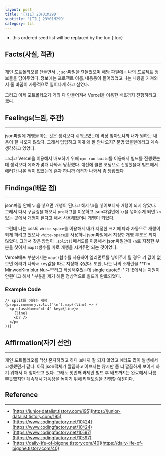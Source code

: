 ```yaml
---
layout: post
title: '[TIL] 23Y01M29D'
subtitle: '[TIL] 23Y01M29D'
category: til
---
```


<!-- prettier-ignore -->
* this ordered seed list will be replaced by the toc 
{:toc}

## Facts(사실, 객관)

---

개인 포트폴리오를 만들면서 `.json`파일을 만들었으며 해당 파일에는 나의 프로젝트 정보들을 담아두었다. 정보에는 프로젝트 이름, 내용등이 들어있었고 나는 내용을 가져와서 줄 바꿈이 자동적으로 일어나게 하고 싶었다.

그리고 이제 포트폴리오가 거의 다 만들어져서 Vercel을 이용한 배포까지 진행하려고 했다.

## Feelings(느낌, 주관)

---

json파일에 개행을 하는 것은 생각보다 쉬워보였는데 막상 찾아보니까 내가 원하는 내용이 잘 나오지 않았다. 그래서 답답하고 이게 왜 잘 안나오지? 분명 있을텐데라고 계속 생각하고 있었다.

그리고 Vercel을 이용해서 배포하기 위해 `npm run build`를 이용해서 빌드를 진행했는데 생각보다 에러가 몇개 나와서 당황했다. 예전에 클론 코딩으로 진행했을때 빌드에서 에러가 나온 적이 없었는데 혼자 하니까 에러가 나와서 좀 당황했다.

## Findings(배운 점)

---

json파일 안에 `\n`을 넣으면 개행이 된다고 해서 \n을 넣어보니까 개행이 되지 않았다. 그래서 다시 구글링을 해보니 `pre`태그를 이용하고 json파일안에 `\n`을 넣어주게 되면 `\n`있는 곳에서 개행이 된다고 해서 사용해봤더니 개행이 되었다.

그런데 나는 css의 `white-space`를 이용해서 내가 지정한 크기에 따라 자동으로 개행이 되게 하려고 했으나 `white-space`를 사용하니 json파일에서 지정한 개행 부분은 되지 않았다. 그래서 찾은 방법이 `.split()`메서드를 이용해서 json파일안에 `\n`로 지정한 부분을 찾아서 `map()`함수를 따로 개행을 시켜주면 되는 것이었다.

Vercel배포 부분에서는 `map()`함수를 사용하여 엘리먼트를 넣어주게 될 경우 키 값이 없으면 에러가 나와서 key값을 따로 지정해 주었다. 또한, 나는 나의 소개란을 **I'm MinwooKim blur blur~**라고 작성해주었는데 single quote인 **'** 가 IE에서는 지원이 안된다고 해서 **'** 부분을 제거 해쥔 정상적으로 빌드가 완료되었다.

### Example Code

```
// split를 이용한 개행
{props.summary.split('\n').map((line) => (
  <p className='mt-4' key={line}>
    {line}
    <br />
  </p>
))}
```

## Affirmation(자기 선언)

---

개인 포트폴리오를 막상 혼자하려고 하다 보니까 잘 되지 않았고 에러도 많이 발생해서 고생했던거 같다. 아직 json객체가 깔끔하고 이쁘지는 않지만 좀 더 깔끔하게 보이게 하기 위해서 더 찾아보고 있다. 그래도 첫번째 과제인 빌드 후 배포까지는 완료해서 나름 뿌듯했지만 계속해서 가독성을 높이기 위해 리팩토링을 진행할 예정이다.

## Reference

---

- [https://junior-datalist.tistory.com/195](https://junior-datalist.tistory.com/195)
- [https://www.codingfactory.net/10424](https://www.codingfactory.net/10424)
- [https://www.codingfactory.net/10597](https://www.codingfactory.net/10597)
- [https://daily-life-of-bigone.tistory.com/40](https://daily-life-of-bigone.tistory.com/40)
